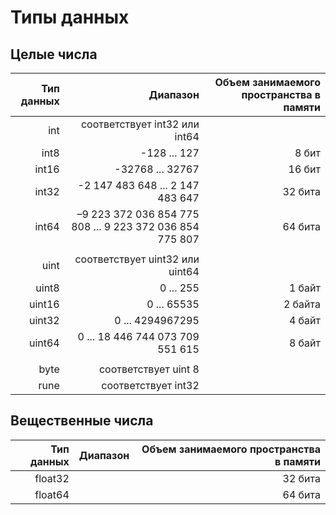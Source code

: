 # Типы данных
## Целые числа

| Тип данных| Диапазон | Объем занимаемого пространства в памяти |
| -----:| -----:| -----:|
| int | соответствует int32 или int64 |
| int8 | -128 ... 127 | 8 бит |
| int16 | -32768 ... 32767 | 16 бит |
| int32 | -2 147 483 648 ... 2 147 483 647 | 32 бита |
| int64 | –9 223 372 036 854 775 808 ... 9 223 372 036 854 775 807 | 64 бита |
||
| uint | соответствует uint32 или uint64 |
| uint8 | 0 ... 255 | 1 байт |
| uint16 |  0 ... 65535 | 2 байта |
| uint32 | 0 ... 4294967295 | 4 байт |
| uint64 | 0 ... 18 446 744 073 709 551 615 | 8 байт |
||
| byte | соответствует uint 8 |
| rune | соответствует int32 |

## Вещественные числа

| Тип данных| Диапазон | Объем занимаемого пространства в памяти |
| -----:| -----:| -----:|
| float32 | | 32 бита |
| float64 | | 64 бита |

